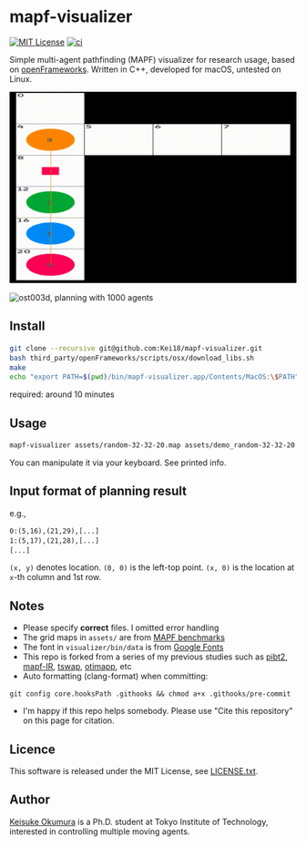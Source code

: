 mapf-visualizer
===

[![MIT License](http://img.shields.io/badge/license-MIT-blue.svg?style=flat)](LICENSE)
[![ci](https://github.com/Kei18/mapf-visualizer/actions/workflows/ci.yml/badge.svg)](https://github.com/Kei18/mapf-visualizer/actions/workflows/ci.yml)

Simple multi-agent pathfinding (MAPF) visualizer for research usage, based on [openFrameworks](https://openframeworks.cc/).
Written in C++, developed for macOS, untested on Linux.

![tunnel, planning with four agents](./assets/demo_tunnel.gif)

![ost003d, planning with 1000 agents](./assets/demo_ost003d.gif)

## Install

```sh
git clone --recursive git@github.com:Kei18/mapf-visualizer.git
bash third_party/openFrameworks/scripts/osx/download_libs.sh
make
echo "export PATH=$(pwd)/bin/mapf-visualizer.app/Contents/MacOS:\$PATH" >> ~/.bashrc
```

required: around 10 minutes

## Usage

```sh
mapf-visualizer assets/random-32-32-20.map assets/demo_random-32-32-20.txt
```

You can manipulate it via your keyboard. See printed info.

## Input format of planning result

e.g.,
```txt
0:(5,16),(21,29),[...]
1:(5,17),(21,28),[...]
[...]
```

`(x, y)` denotes location.
`(0, 0)` is the left-top point.
`(x, 0)` is the location at `x`-th column and 1st row.

## Notes

- Please specify **correct** files. I omitted error handling
- The grid maps in `assets/` are from [MAPF benchmarks](https://movingai.com/benchmarks/mapf.html)
- The font in `visualizer/bin/data` is from [Google Fonts](https://fonts.google.com/)
- This repo is forked from a series of my previous studies such as [pibt2](https://kei18.github.io/pibt2), [mapf-IR](https://kei18.github.io/mapf-IR/), [tswap](https://kei18.github.io/tswap/), [otimapp](https://kei18.github.io/otimapp/), etc
- Auto formatting (clang-format) when committing:
```export
git config core.hooksPath .githooks && chmod a+x .githooks/pre-commit
```
- I'm happy if this repo helps somebody. Please use "Cite this repository" on this page for citation.

## Licence

This software is released under the MIT License, see [LICENSE.txt](LICENCE.txt).

## Author

[Keisuke Okumura](https://kei18.github.io) is a Ph.D. student at Tokyo Institute of Technology, interested in controlling multiple moving agents.

